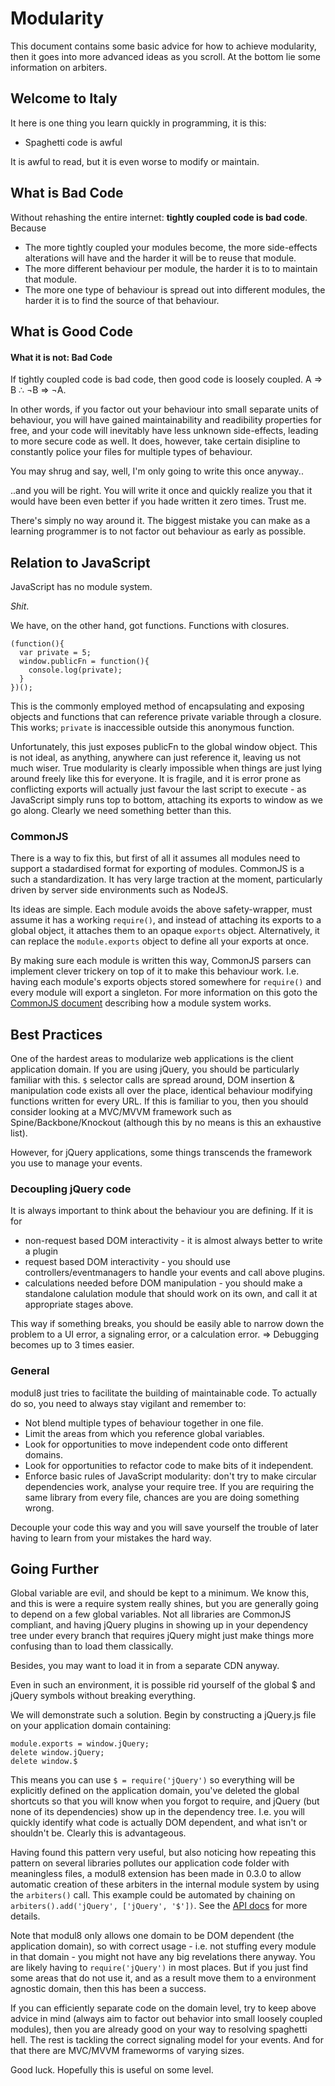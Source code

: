 # Modularity

This document contains some basic advice for how to achieve modularity,
then it goes into more advanced ideas as you scroll. At the bottom lie some information on arbiters.

## Welcome to Italy

It here is one thing you learn quickly in programming, it is this:

   - Spaghetti code is awful

It is awful to read, but it is even worse to modify or maintain.

## What is Bad Code

Without rehashing the entire internet: **tightly coupled code is bad code**. Because

   - The more tightly coupled your modules become, the more side-effects alterations will have and the harder it will be to reuse that module.
   - The more different behaviour per module, the harder it is to to maintain that module.
   - The more one type of behaviour is spread out into different modules, the harder it is to find the source of that behaviour.

## What is Good Code

#### What it is not: Bad Code
If tightly coupled code is bad code, then good code is loosely coupled. A ⇒ B ∴ ¬B ⇒ ¬A.

In other words, if you factor out your behaviour into small separate units of behaviour, you will have gained maintainability and
readibility properties for free, and your code will inevitably have less unknown side-effects, leading to more secure code as well.
It does, however, take certain disipline to constantly police your files for multiple types of behaviour.

You may shrug and say, well, I'm only going to write this once anyway..

..and you will be right. You will write it once and quickly realize you that it would have been even better if you hade written it zero times. Trust me.

There's simply no way around it. The biggest mistake you can make as a learning programmer is to not factor out behaviour as early as possible.
*</advice>*

## Relation to JavaScript

JavaScript has no module system.

_Shit_.

We have, on the other hand, got functions. Functions with closures.

    (function(){
      var private = 5;
      window.publicFn = function(){
        console.log(private);
      }
    })();

This is the commonly employed method of encapsulating and exposing objects and functions that can reference private variable through a closure.
This works; `private` is inaccessible outside this anonymous function.

Unfortunately, this just exposes publicFn to the global window object. This is not ideal, as anything, anywhere can just reference it, leaving
us not much wiser. True modularity is clearly impossible when things are just lying around freely like this for everyone. It is fragile, and
it is error prone as conflicting exports will actually just favour the last script to execute - as JavaScript simply runs top to bottom, attaching its
exports to window as we go along. Clearly we need something better than this.

### CommonJS

There is a way to fix this, but first of all it assumes all modules need to support a stadardised format for exporting of modules.
CommonJS is a such a standardization. It has very large traction at the moment, particularly driven by server side environments such as NodeJS.

Its ideas are simple. Each module avoids the above safety-wrapper, must assume it has a working `require()`,
and instead of attaching its exports to a global object, it attaches them to an opaque `exports` object.
Alternatively, it can replace the `module.exports` object to define all your exports at once.

By making sure each module is written this way, CommonJS parsers can implement clever trickery on top of it to make this behaviour work.
I.e. having each module's exports objects stored somewhere for `require()` and every module will export a singleton.
For more information on this goto the [CommonJS document](commonjs.html) describing how a module system works.


## Best Practices

One of the hardest areas to modularize web applications is the client application domain. If you are using jQuery,
you should be particularly familiar with this. `$` selector calls are spread around, DOM insertion & manipulation code
exists all over the place, identical behaviour modifying functions written for every URL.
If this is familiar to you, then you should consider looking at a MVC/MVVM framework such as Spine/Backbone/Knockout
(although this by no means is this an exhaustive list).

However, for jQuery applications, some things transcends the framework you use to manage your events.

### Decoupling jQuery code

It is always important to think about the behaviour you are defining. If it is for

 - non-request based DOM interactivity - it is almost always better to write a plugin
 - request based DOM interactivity - you should use controllers/eventmanagers to handle your events and call above plugins.
 - calculations needed before DOM manipulation - you should make a standalone calulation module that should work on its own,
 and call it at appropriate stages above.

This way if something breaks, you should be easily able to narrow down the problem to a UI error, a signaling error, or a calculation error.
=> Debugging becomes up to 3 times easier.

### General

modul8 just tries to facilitate the building of maintainable code. To actually do so, you need to always stay vigilant and remember to:

 - Not blend multiple types of behaviour together in one file.
 - Limit the areas from which you reference global variables.
 - Look for opportunities to move independent code onto different domains.
 - Look for opportunities to refactor code to make bits of it independent.
 - Enforce basic rules of JavaScript modularity: don't try to make circular dependencies work, analyse your require tree. If you are requiring the same library from every file, chances are you are doing something wrong.

Decouple your code this way and you will save yourself the trouble of later having to learn from your mistakes the hard way.

## Going Further

Global variable are evil, and should be kept to a minimum. We know this, and this is were a require system really shines, but you are generally
going to depend on a few global variables. Not all libraries are CommonJS compliant, and having jQuery plugins in showing up in your
dependency tree under every branch that requires jQuery might just make things more confusing than to load them classically.

Besides, you may want to load it in from a separate CDN anyway.

Even in such an environment, it is possible rid yourself of the global $ and jQuery symbols without breaking everything.

We will demonstrate such a solution. Begin by constructing a jQuery.js file on your application domain containing:

    module.exports = window.jQuery;
    delete window.jQuery;
    delete window.$

This means you can use `$ = require('jQuery')` so everything will be explicitly defined on the application domain,
you've deleted the global shortcuts so that you will know when you forgot to require, and jQuery (but none of its dependencies)
show up in the dependency tree. I.e. you will quickly identify what code is actually DOM dependent, and what isn't or shouldn't be.
Clearly this is advantageous.

Having found this pattern very useful, but also noticing how repeating this pattern on several libraries pollutes our application
code folder with meaningless files, a modul8 extension has been made in 0.3.0 to allow automatic creation of these arbiters in the
internal module system by using the `arbiters()` call.
This example could be automated by chaining on `arbiters().add('jQuery', ['jQuery', '$'])`. See the [API docs](api.html) for more details.

Note that modul8 only allows one domain to be DOM dependent (the application domain), so with correct usage -
i.e. not stuffing every module in that domain - you might not have any big revelations there anyway. You are likely
having to `require('jQuery')` in most places. But if you just find some areas that do not use it, and as a result move them to a
environment agnostic domain, then this has been a success.

If you can efficiently separate code on the domain level, try to keep above advice in mind
(always aim to factor out behavior into small loosely coupled modules),  then you are already
good on your way to resolving spaghetti hell. The rest is tackling the correct signaling model for your events.
And for that there are MVC/MVVM frameworms of varying sizes.

Good luck. Hopefully this is useful on some level.
